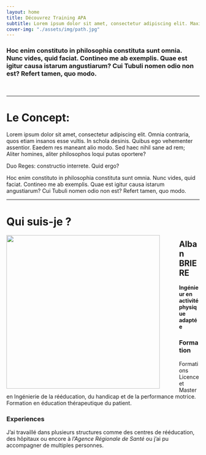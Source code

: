 ```yaml
---
layout: home
title: Découvrez Training APA
subtitle: Lorem ipsum dolor sit amet, consectetur adipiscing elit. Maximas vero virtutes iacere omnis necesse est voluptate dominante
cover-img: "./assets/img/path.jpg"
---
```


###  Hoc enim constituto in philosophia constituta sunt omnia. Nunc vides, quid faciat. Contineo me ab exemplis. Quae est igitur causa istarum angustiarum? Cui Tubuli nomen odio non est? Refert tamen, quo modo.
<br/>

---
# Le Concept: 
Lorem ipsum dolor sit amet, consectetur adipiscing elit. Omnia contraria, quos etiam insanos esse vultis. In schola desinis. Quibus ego vehementer assentior. Eaedem res maneant alio modo. Sed haec nihil sane ad rem; Aliter homines, aliter philosophos loqui putas oportere?

Duo Reges: constructio interrete. Quid ergo?

Hoc enim constituto in philosophia constituta sunt omnia. Nunc vides, quid faciat. Contineo me ab exemplis. Quae est igitur causa istarum angustiarum? Cui Tubuli nomen odio non est? Refert tamen, quo modo.  

---
# Qui suis-je ?
<!-- <img style="float: right;" src="./assets/img/avatar-icon.png">
 -->
<img align="left" height="400" src="./assets/img/avatar-icon.png" style="margin-right: 10%" />

## Alban BRIERE
**Ingénieur en activité physique adaptée**

### Formation
Formations Licence et Master en Ingénierie de la rééducation, du handicap et de la performance motrice.  
Formation en éducation thérapeutique du patient. 

### Experiences
J’ai travaillé dans plusieurs structures comme des centres de rééducation, des hôpitaux ou encore à *l’Agence Régionale de Santé* ou j’ai pu accompagner de multiples personnes.

